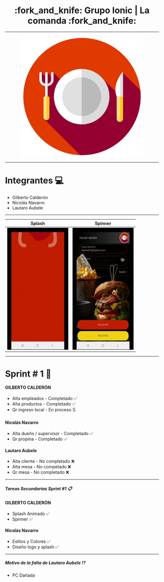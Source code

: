 <h1 align="center"> :fork_and_knife: Grupo Ionic | La comanda :fork_and_knife: </h1>
<hr>
<p align="center"> 
	<img src="./docs/img/imgicon.jpg" style="margin:0 auto" width="400">
</p>

--- 

# Integrantes :computer:
- Gilberto Calderón
- Nicolás Navarro
- Lautaro Aubele

---

<div align="center">

| Splash  | Spinner  |
|---------|----------|
|<img src="./docs/gif/splash.gif" width="200" height="400">  |   <img src="./docs/gif/spinner.gif" width="200" height="400" style="margin:0 auto">

</div>

---

# Sprint # 1 :pushpin:

#### GILBERTO CALDERÓN

- Alta empleados - Completado :white_check_mark:
- Alta productos - Completado :white_check_mark:
- Qr ingreso local - En proceso :arrows_clockwise:

#### Nicolás Navarro

- Alta dueño / supervisor - Completado :white_check_mark:
- Qr propina - Completado :white_check_mark:

#### Lautaro Aubele

- Alta cliente - No completado :x:
- Alta mesa - No competado :x:
- Qr mesa - No completado :x:

---

#####  Tareas Secundarias Sprint #1 :clipboard:

#### GILBERTO CALDERÓN

- Splash Animado :white_check_mark:
- Spinner :white_check_mark:

#### Nicolás Navarro

- Estilos y Colores :white_check_mark:
- Diseño logo y splash :white_check_mark:

--- 

##### Motivo de la falta de Lautaro Aubele :interrobang:
* PC Dañada
